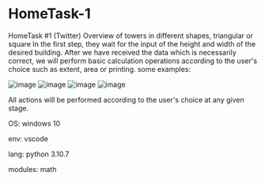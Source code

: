 # HomeTask-1
HomeTask #1 (Twitter)
Overview of towers in different shapes, triangular or square
In the first step, they wait for the input of the height and width of the desired building.
After we have received the data which is necessarily correct, 
we will perform basic calculation operations according to the user's choice such as extent, area or printing.
some examples:

![image](https://github.com/MYHINDA/HomeTask-1/assets/40015918/d0c9b05d-c716-4a7c-85bb-c07688d2e515)
![image](https://github.com/MYHINDA/HomeTask-1/assets/40015918/2c56b2d4-c166-4274-91c3-5bd106bf9842)
![image](https://github.com/MYHINDA/HomeTask-1/assets/40015918/c5cd5f11-0e2b-4cc6-aead-5b83fd563341)
![image](https://github.com/MYHINDA/HomeTask-1/assets/40015918/b767cd65-513f-4d17-b7e4-5574c387362b)

All actions will be performed according to the user's choice at any given stage.

OS: windows 10

env: vscode

lang: python 3.10.7

modules: math
